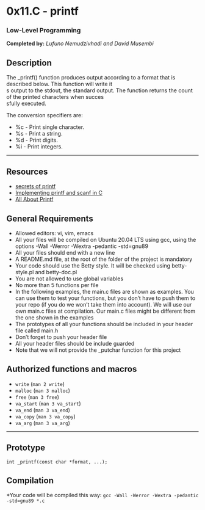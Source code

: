 # 0x11.C - printf

### Low-Level Programming

**Completed by:** *Lufuno Nemudzivhadi and David Musembi*

## Description

The _printf() function produces output according to a format that is described below. This function will write it\
s output to the stdout, the standard output. The function returns the count of the printed characters when succes\
sfully executed.

The conversion specifiers are:

+ %c - Print single character.
+ %s - Print a string.
+ %d - Print digits.
+ %i - Print integers.

---

## Resources

- [secrets of printf](https://www.cypress.com/file/54761/download)
- [Implementing printf and scanf in C](https://iq.opengenus.org/how-printf-and-scanf-function-works-in-c-internally/)
- [All About Printf](https://akshatshibu.wordpress.com/2015/07/22/all-about-printf/)

## General Requirements
* Allowed editors: vi, vim, emacs
* All your files will be compiled on Ubuntu 20.04 LTS using gcc, using the options -Wall -Werror -Wextra -pedantic -std=gnu89
* All your files should end with a new line
* A README.md file, at the root of the folder of the project is mandatory
* Your code should use the Betty style. It will be checked using betty-style.pl and betty-doc.pl
* You are not allowed to use global variables
* No more than 5 functions per file
* In the following examples, the main.c files are shown as examples. You can use them to test your functions, but you don’t have to push them to your repo (if you do we won’t take them into account). We will use our own main.c files at compilation. Our main.c files might be different from the one shown in the examples
* The prototypes of all your functions should be included in your header file called main.h
* Don’t forget to push your header file
* All your header files should be include guarded
* Note that we will not provide the _putchar function for this project


## Authorized functions and macros
- `write` (`man 2 write`)
- `malloc` (`man 3 malloc`)
- `free` (`man 3 free`)
- `va_start` (`man 3 va_start`)
- `va_end` (`man 3 va_end`)
- `va_copy` (`man 3 va_copy`)
- `va_arg` (`man 3 va_arg`)

---

## Prototype
```int _printf(const char *format, ...);```

## Compilation
*Your code will be compiled this way:
```gcc -Wall -Werror -Wextra -pedantic -std=gnu89 *.c```
